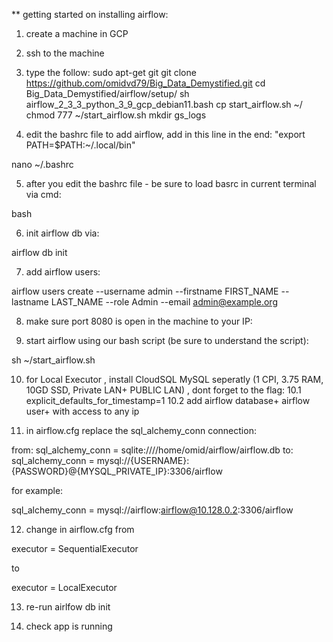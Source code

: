 ** getting started on installing airflow:

1. create a machine in GCP

2. ssh to the machine

3. type the follow:
sudo apt-get git
git clone https://github.com/omidvd79/Big_Data_Demystified.git
cd Big_Data_Demystified/airflow/setup/
sh airflow_2_3_3_python_3_9_gcp_debian11.bash
cp start_airflow.sh ~/
chmod 777 ~/start_airflow.sh
mkdir gs_logs

4. edit the bashrc file to add airflow, add in this line in the end: "export PATH=$PATH:~/.local/bin"

nano ~/.bashrc

5. after you edit the bashrc file - be sure to load basrc in current terminal via cmd:

bash

6. init airflow db via:

airflow db init

7. add airflow users:

airflow users create  --username admin  --firstname FIRST_NAME  --lastname LAST_NAME   --role Admin  --email admin@example.org

8. make sure port 8080 is open in the machine to your IP:

9. start airflow using our bash script (be sure to understand the script):

sh ~/start_airflow.sh

10. for Local Executor , install CloudSQL MySQL seperatly (1 CPI, 3.75 RAM, 10GD SSD, Private LAN+ PUBLIC LAN) , dont forget to the flag: 
10.1 explicit_defaults_for_timestamp=1
10.2 add airflow database+ airflow user+ with access to any ip

11. in airflow.cfg replace the sql_alchemy_conn connection:

from: sql_alchemy_conn = sqlite:////home/omid/airflow/airflow.db
to:   sql_alchemy_conn = mysql://{USERNAME}:{PASSWORD}@{MYSQL_PRIVATE_IP}:3306/airflow

for example:

sql_alchemy_conn = mysql://airflow:airflow@10.128.0.2:3306/airflow

12. change in airflow.cfg from

executor = SequentialExecutor

to

executor = LocalExecutor

13. re-run airlfow db init

14. check app is running


 



